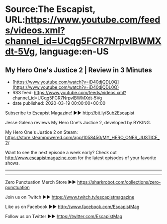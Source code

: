 # Source:The Escapist, URL:https://www.youtube.com/feeds/videos.xml?channel_id=UCqg5FCR7NrpvlBWMXdt-5Vg, language:en-US

## My Hero One's Justice 2 | Review in 3 Minutes
 - [https://www.youtube.com/watch?v=iD40djQDL0Q](https://www.youtube.com/watch?v=iD40djQDL0Q)
 - RSS feed: https://www.youtube.com/feeds/videos.xml?channel_id=UCqg5FCR7NrpvlBWMXdt-5Vg
 - date published: 2020-03-19 00:00:00+00:00

Subscribe to Escapist Magazine! ►► http://bit.ly/Sub2Escapist

Jesse Galena reviews My Hero One's Justice 2, developed by BYKING.

My Hero One's Justice 2 on Steam: https://store.steampowered.com/app/1058450/MY_HERO_ONES_JUSTICE_2/

Want to see the next episode a week early? Check out http://www.escapistmagazine.com for the latest episodes of your favorite shows.

---



---


Zero Punctuation Merch Store ►► https://sharkrobot.com/collections/zero-punctuation 

Join us on Twitch ►► https://www.twitch.tv/escapistmagazine 

Like us on Facebook ►► http://www.facebook.com/EscapistMag

Follow us on Twitter ►► https://twitter.com/EscapistMag

